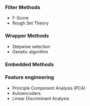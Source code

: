 ### Filter Methods
- F-Score
- Rough Set Theory

### Wrapper Methods
- Stepwise selection
- Genetic algorithm

### Embedded Methods

### Feature engineering
- Principle Component Analysis (PCA)
- Autoencoders
- Linear Discriminant Analysis